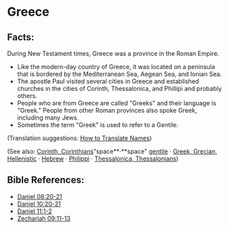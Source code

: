 # Greece #

## Facts: ##

During New Testament times, Greece was a province in the Roman Empire.

* Like the modern-day country of Greece, it was located on a peninsula that is bordered by the Mediterranean Sea, Aegean Sea, and Ionian Sea.
* The apostle Paul visited several cities in Greece and established churches in the cities of Corinth, Thessalonica, and Phillipi and probably others.
* People who are from Greece are called "Greeks" and their language is "Greek." People from other Roman provinces also spoke Greek, including many Jews.
* Sometimes the term "Greek" is used to refer to a Gentile.

(Translation suggestions: [How to Translate Names](https://git.door43.org/Door43/en-ta-translate-vol1/src/master/content/translate_names.md))

(See also: [Corinth, Corinthians](../other/corinth.md)"space**·**space" [gentile](../other/gentile.md) · [Greek, Grecian, Hellenistic](../other/greek.md) · [Hebrew](../other/hebrew.md) · [Philippi](../other/philippi.md) · [Thessalonica, Thessalonians](../other/thessalonica.md))

## Bible References: ##

* [Daniel 08:20-21](https://door43.org/en/bible/notes/dan/08/20)
* [Daniel 10:20-21](https://door43.org/en/bible/notes/dan/10/20)
* [Daniel 11:1-2](https://door43.org/en/bible/notes/dan/11/01)
* [Zechariah 09:11-13](https://door43.org/en/bible/notes/zec/09/11)

